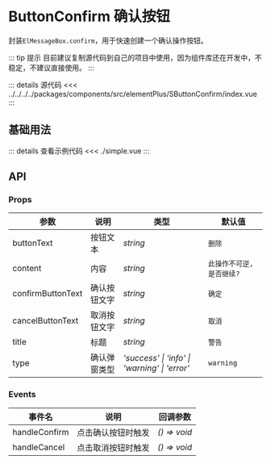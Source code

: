 <script setup>
import SimpleExample from './simple.vue'
</script>
# ButtonConfirm 确认按钮

封装`ElMessageBox.confirm`，用于快速创建一个确认操作按钮。

::: tip 提示
目前建议复制源代码到自己的项目中使用，因为组件库还在开发中，不稳定，不建议直接使用。
:::

::: details 源代码
<<< ../../../../packages/components/src/elementPlus/SButtonConfirm/index.vue
:::

## 基础用法

<simple-example />

::: details 查看示例代码
<<< ./simple.vue
:::

## API

### Props

| 参数 | 说明 | 类型 | 默认值 |
| --- | --- | --- | --- |
| buttonText | 按钮文本 | _string_ | `删除` |
| content | 内容 | _string_ | `此操作不可逆, 是否继续?` |
| confirmButtonText | 确认按钮文字 | _string_ | `确定` |
| cancelButtonText | 取消按钮文字 | _string_ | `取消` |
| title | 标题 | _string_ | `警告` |
| type | 确认弹窗类型 | _'success' \| 'info' \| 'warning' \| 'error'_ | `warning` |

### Events

| 事件名 | 说明 | 回调参数 |
| --- | --- | --- |
| handleConfirm | 点击确认按钮时触发 | _() => void_ |
| handleCancel | 点击取消按钮时触发 | _() => void_ |
